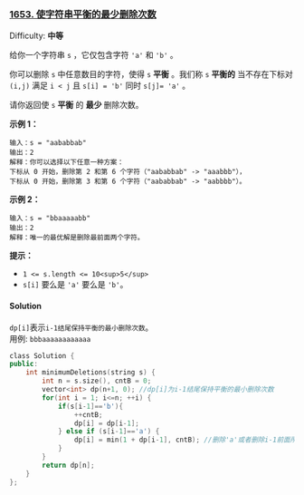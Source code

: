 ### [1653\. 使字符串平衡的最少删除次数](https://leetcode-cn.com/problems/minimum-deletions-to-make-string-balanced/)

Difficulty: **中等**


给你一个字符串 `s` ，它仅包含字符 `'a'` 和 `'b'`​​​​ 。

你可以删除 `s` 中任意数目的字符，使得 `s` **平衡** 。我们称 `s` **平衡的** 当不存在下标对 `(i,j)` 满足 `i < j` 且 `s[i] = 'b'` 同时 `s[j]= 'a'` 。

请你返回使 `s` **平衡** 的 **最少** 删除次数。

**示例 1：**

```
输入：s = "aababbab"
输出：2
解释：你可以选择以下任意一种方案：
下标从 0 开始，删除第 2 和第 6 个字符（"aababbab" -> "aaabbb"），
下标从 0 开始，删除第 3 和第 6 个字符（"aababbab" -> "aabbbb"）。
```

**示例 2：**

```
输入：s = "bbaaaaabb"
输出：2
解释：唯一的最优解是删除最前面两个字符。
```

**提示：**

*   `1 <= s.length <= 10<sup>5</sup>`
*   `s[i]` 要么是 `'a'` 要么是 `'b'`​。​


#### Solution

`dp[i]`表示`i-1结尾保持平衡的最小删除次数`。  
用例: `bbbaaaaaaaaaaaa`

```cpp
​class Solution {
public:
    int minimumDeletions(string s) {
        int n = s.size(), cntB = 0;
        vector<int> dp(n+1, 0); //dp[i]为i-1结尾保持平衡的最小删除次数
        for(int i = 1; i<=n; ++i) {
            if(s[i-1]=='b'){
                ++cntB;
                dp[i] = dp[i-1];
            } else if (s[i-1]=='a') {
                dp[i] = min(1 + dp[i-1], cntB); //删除'a'或者删除i-1前面所有b
            }
        }
        return dp[n];
    }
};
```
